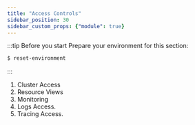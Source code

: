 ```yaml
---
title: "Access Controls"
sidebar_position: 30
sidebar_custom_props: {"module": true}
---
```


:::tip Before you start
Prepare your environment for this section:

```bash timeout=300 wait=30
$ reset-environment 
```

:::

1. Cluster Access
2. Resource Views
3. Monitoring
4. Logs Access.
5. Tracing Access.
